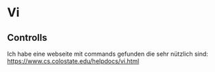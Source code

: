 # Vi
## Controlls
Ich habe eine webseite mit commands gefunden die sehr nützlich sind: https://www.cs.colostate.edu/helpdocs/vi.html
